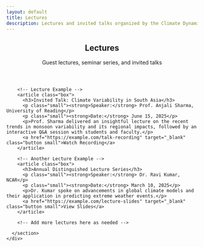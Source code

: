 ```yaml
---
layout: default
title: Lectures
description: Lectures and invited talks organized by the Climate Dynamics Lab at IIT Delhi.
---
```


<!-- Banner -->
<section id="banner">
  <header>
    <h2>Lectures</h2>
    <p>Guest lectures, seminar series, and invited talks</p>
  </header>
</section>

<!-- Main Content -->
<main id="main-content">
  <section class="wrapper style1">
    <div class="container">
      <section class="lectures-list">

        <!-- Lecture Example -->
        <article class="box">
          <h3>Invited Talk: Climate Variability in South Asia</h3>
          <p class="small"><strong>Speaker:</strong> Prof. Anjali Sharma, University of Reading</p>
          <p class="small"><strong>Date:</strong> June 15, 2025</p>
          <p>Prof. Sharma delivered an insightful lecture on the recent trends in monsoon variability and its regional impacts, followed by an interactive Q&A session with students and faculty.</p>
          <a href="https://example.com/talk-recording" target="_blank" class="button small">Watch Recording</a>
        </article>

        <!-- Another Lecture Example -->
        <article class="box">
          <h3>Annual Distinguished Lecture Series</h3>
          <p class="small"><strong>Speaker:</strong> Dr. Ravi Kumar, NCAR</p>
          <p class="small"><strong>Date:</strong> March 10, 2025</p>
          <p>Dr. Kumar spoke on advancements in global climate models and their application in predicting extreme weather events.</p>
          <a href="https://example.com/lecture-slides" target="_blank" class="button small">View Slides</a>
        </article>

        <!-- Add more lectures here as needed -->

      </section>
    </div>
  </section>
</main>
